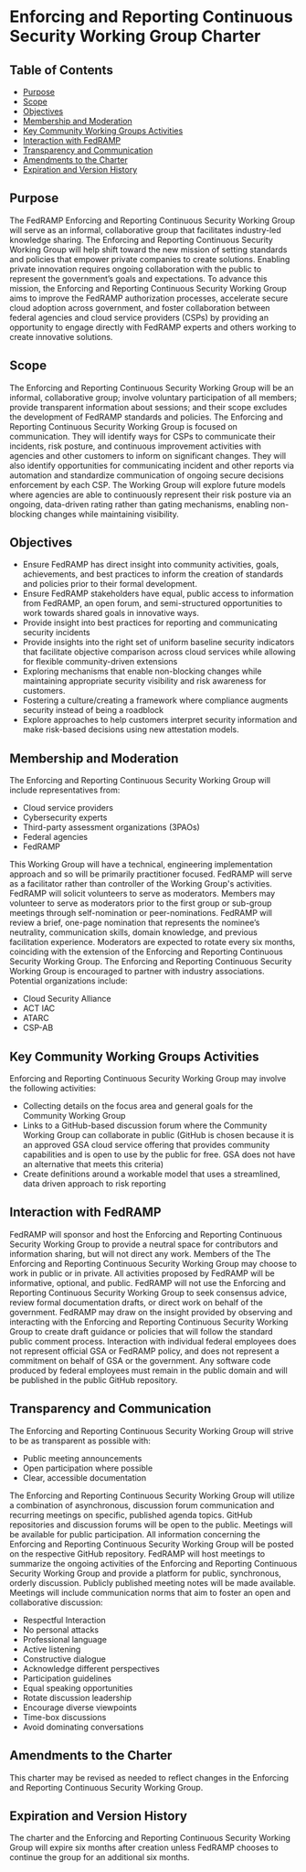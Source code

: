# Enforcing and Reporting Continuous Security Working Group Charter

## Table of Contents 
- [Purpose](#purpose)
- [Scope](#scope)
- [Objectives](#objectives)
- [Membership and Moderation](#membership-and-moderation)
- [Key Community Working Groups Activities](#key-community-working-groups-activities)
- [Interaction with FedRAMP](#interaction-with-fedramp)
- [Transparency and Communication](#transparency-and-communication)
- [Amendments to the Charter](#amendments-to-the-charter)
- [Expiration and Version History](#expiration-and-version-history)


## Purpose
The FedRAMP Enforcing and Reporting Continuous Security Working Group will serve as an informal, collaborative group that facilitates industry-led knowledge sharing. The Enforcing and Reporting Continuous Security Working Group will help shift toward the new mission of setting standards and policies that empower private companies to create solutions. Enabling private innovation requires ongoing collaboration with the public to represent the government’s goals and expectations. To advance this mission, the Enforcing and Reporting Continuous Security Working Group aims to improve the FedRAMP authorization processes, accelerate secure cloud adoption across government, and foster collaboration between federal agencies and cloud service providers (CSPs) by providing an opportunity to engage directly with FedRAMP experts and others working to create innovative solutions.

## Scope
The Enforcing and Reporting Continuous Security Working Group will be an informal, collaborative group; involve voluntary participation of all members; provide transparent information about sessions; and their scope excludes the development of FedRAMP standards and policies.
The Enforcing and Reporting Continuous Security Working Group is focused on communication. They will identify ways for CSPs to communicate their incidents, risk posture, and continuous improvement activities with agencies and other customers to inform on significant changes. They will also identify opportunities for communicating incident and other reports via automation and standardize communication of ongoing secure decisions enforcement by each CSP. The Working Group will explore future models where agencies are able to continuously represent their risk posture via an ongoing, data-driven rating rather than gating mechanisms, enabling non-blocking changes while maintaining visibility.

## Objectives
- Ensure FedRAMP has direct insight into community activities, goals, achievements, and best practices to inform the creation of standards and policies prior to their formal development.
- Ensure FedRAMP stakeholders have equal, public access to information from FedRAMP, an open forum, and semi-structured opportunities to work towards shared goals in innovative ways.
- Provide insight into best practices for reporting and communicating security incidents
- Provide insights into the right set of uniform baseline security indicators that facilitate objective comparison across cloud services while allowing for flexible community-driven extensions
- Exploring mechanisms that enable non-blocking changes while maintaining appropriate security visibility and risk awareness for customers.
- Fostering a culture/creating a framework where compliance augments security instead of being a roadblock
- Explore approaches to help customers interpret security information and make risk-based decisions using new attestation models.

## Membership and Moderation
The Enforcing and Reporting Continuous Security Working Group will include representatives from:
- Cloud service providers
- Cybersecurity experts
- Third-party assessment organizations (3PAOs)
- Federal agencies
- FedRAMP

This Working Group will have a technical, engineering implementation approach and so will be primarily practitioner focused. FedRAMP will serve as a facilitator rather than controller of the Working Group's activities. FedRAMP will solicit volunteers to serve as moderators. Members may volunteer to serve as moderators prior to the first group or sub-group meetings through self-nomination or peer-nominations. FedRAMP will review a brief, one-page nomination that represents the nominee’s neutrality, communication skills, domain knowledge, and previous facilitation experience. Moderators are expected to rotate every six months, coinciding with the extension of the Enforcing and Reporting Continuous Security Working Group.
The Enforcing and Reporting Continuous Security Working Group is encouraged to partner with industry associations. Potential organizations include:
- Cloud Security Alliance
- ACT IAC
- ATARC
- CSP-AB

## Key Community Working Groups Activities
Enforcing and Reporting Continuous Security Working Group may involve the following activities:
- Collecting details on the focus area and general goals for the Community Working Group
- Links to a GitHub-based discussion forum where the Community Working Group can collaborate in public (GitHub is chosen because it is an approved GSA cloud service offering that provides community capabilities and is open to use by the public for free. GSA does not have an alternative that meets this criteria)
- Create definitions around a workable model that uses a streamlined, data driven approach to risk reporting

## Interaction with FedRAMP
FedRAMP will sponsor and host the Enforcing and Reporting Continuous Security Working Group to provide a neutral space for contributors and information sharing, but will not direct any work. Members of the The Enforcing and Reporting Continuous Security Working Group may choose to work in public or in private. All activities proposed by FedRAMP will be informative, optional, and public.
FedRAMP will not use the Enforcing and Reporting Continuous Security Working Group to seek consensus advice, review formal documentation drafts, or direct work on behalf of the government. FedRAMP may draw on the insight provided by observing and interacting with the Enforcing and Reporting Continuous Security Working Group to create draft guidance or policies that will follow the standard public comment process.
Interaction with individual federal employees does not represent official GSA or FedRAMP policy, and does not represent a commitment on behalf of GSA or the government.
Any software code produced by federal employees must remain in the public domain and will be published in the public GitHub repository.

## Transparency and Communication
The Enforcing and Reporting Continuous Security Working Group will strive to be as transparent as possible with: 
- Public meeting announcements
- Open participation where possible
- Clear, accessible documentation

The Enforcing and Reporting Continuous Security Working Group will utilize a combination of asynchronous, discussion forum communication and recurring meetings on specific, published agenda topics. GitHub repositories and discussion forums will be open to the public. Meetings will be available for public participation. All information concerning the Enforcing and Reporting Continuous Security Working Group will be posted on the respective GitHub repository. FedRAMP will host meetings to summarize the ongoing activities of the Enforcing and Reporting Continuous Security Working Group and provide a platform for public, synchronous, orderly discussion. Publicly published meeting notes will be made available.
Meetings will include communication norms that aim to foster an open and collaborative discussion:
- Respectful Interaction
- No personal attacks
- Professional language
- Active listening
- Constructive dialogue
- Acknowledge different perspectives
- Participation guidelines
- Equal speaking opportunities
- Rotate discussion leadership
- Encourage diverse viewpoints
- Time-box discussions
- Avoid dominating conversations

## Amendments to the Charter
This charter may be revised as needed to reflect changes in the Enforcing and Reporting Continuous Security Working Group.

## Expiration and Version History
The charter and the Enforcing and Reporting Continuous Security Working Group will expire six months after creation unless FedRAMP chooses to continue the group for an additional six months.
